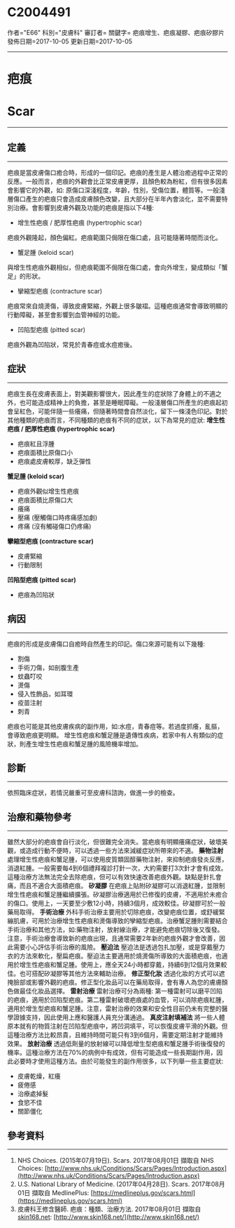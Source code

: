 # C2004491
作者="E66"
科別="皮膚科"
審訂者=
關鍵字= 疤痕增生、疤痕凝膠、疤痕矽膠片
發佈日期=2017-10-05
更新日期=2017-10-05

----------
# 疤痕
# Scar
----------
## 定義
----------

疤痕是當皮膚傷口癒合時，形成的一個印記。疤痕的產生是人體治癒過程中正常的反應。一般而言，疤痕的外觀會比正常皮膚更厚，且顏色較為粉紅，但有很多因素會影響它的外觀，如: 原傷口深淺程度，年齡，性別，受傷位置，體質等。一般淺層傷口產生的疤痕只會造成皮膚顏色改變，且大部分在半年內會淡化，並不需要特別治療。會影響到皮膚外觀及功能的疤痕是指以下4種:


- 增生性疤痕 / 肥厚性疤痕 (hypertrophic scar)

疤痕外觀隆起，顏色偏紅。疤痕範圍只侷限在傷口處，且可能隨著時間而淡化。

- 蟹足腫 (keloid scar)

與增生性疤痕外觀相似，但疤痕範圍不侷限在傷口處，會向外增生，變成類似「蟹足」的形狀。

- 攣縮型疤痕 (contracture scar)

疤痕常來自燒燙傷，導致皮膚緊縮，外觀上很多皺褶。這種疤痕通常會導致明顯的行動障礙，甚至會影響到血管神經的功能。

- 凹陷型疤痕 (pitted scar)

疤痕外觀為凹陷狀，常見於青春痘或水痘癒後。

## 症狀
----------

疤痕生長在皮膚表面上，對美觀影響很大，因此產生的症狀除了身體上的不適之外，也可能造成精神上的負擔，甚至是睡眠障礙。一般淺層傷口所產生的疤痕起初會呈紅色，可能伴隨一些癢痛，但隨著時間會自然淡化，留下一條淺色印記。對於其他種類的疤痕而言，不同種類的疤痕有不同的症狀，以下為常見的症狀:
**增生性疤痕 / 肥厚性疤痕 (hypertrophic scar)**

- 疤痕紅且浮腫
- 疤痕面積比原傷口小
- 疤痕處皮膚較厚，缺乏彈性

**蟹足腫 (keloid scar)**

- 疤痕外觀似增生性疤痕
- 疤痕面積比原傷口大
- 癢痛
- 壓痛 (壓觸傷口時疼痛感加劇)
- 疼痛 (沒有觸碰傷口仍疼痛)

**攣縮型疤痕 (contracture scar)**

- 皮膚緊縮
- 行動限制

**凹陷型疤痕 (pitted scar)**

- 疤痕為凹陷狀
## 病因
----------

疤痕的形成是皮膚傷口自癒時自然產生的印記。傷口來源可能有以下幾種:

- 割傷
- 手術刀傷，如剖腹生產
- 蚊蟲叮咬
- 燙傷
- 侵入性飾品，如耳環
- 疫苗注射
- 刺青 

疤痕也可能是其他皮膚疾病的副作用，如:水痘，青春痘等。若過度抓癢，亂摳，會導致疤痕更明顯。
增生性疤痕和蟹足腫是遺傳性疾病，若家中有人有類似的症狀，則產生增生性疤痕和蟹足腫的風險機率增加。

## 診斷
----------

依照臨床症狀，若情況嚴重可至皮膚科諮詢，做進一步的檢查。

## 治療和藥物參考
----------

雖然大部分的疤痕會自行淡化，但很難完全消失。當疤痕有明顯癢痛症狀，破壞美觀，或造成行動不便時，可以透過一些方法來減緩症狀所帶來的不適。
**藥物注射**
處理增生性疤痕和蟹足腫，可以使用皮質類固醇藥物注射，來抑制疤痕發炎反應，消退紅腫。一般需要每4到6個禮拜複診打針一次，大約需要打3次針才會有成效。這種治療方法無法完全去除疤痕，但可以有效快速改善疤痕外觀。缺點是針扎會痛，而且不適合大面積疤痕。
**矽凝膠**
在疤痕上貼附矽凝膠可以消退紅腫，並限制增生性疤痕和蟹足腫繼續擴張。矽凝膠治療適用於已修復的皮膚，不適用於未癒合的傷口。使用上，一天要至少敷12小時，持續3個月，成效較佳。矽凝膠可於一般藥局取得。
**手術治療**
外科手術治療主要用於切除疤痕，改變疤痕位置，或舒緩緊繃肌膚，可用於治療增生性疤痕和燙傷導致的孿縮型疤痕。治療蟹足腫則需要結合手術治療和其他方法，如:藥物注射，放射線治療，才能避免疤痕切除後又復發。注意，手術治療會導致新的疤痕出現，且通常需要2年新的疤痕外觀才會改善，因此需要小心評估手術治療的風險。
**壓迫法**
壓迫法是透過包扎加壓，或是穿戴壓力衣的方法來軟化，壓扁疤痕。壓迫法主要適用於燒燙傷所導致的大面積疤痕，也適用於增生性疤痕和蟹足腫。使用上，應全天24小時都穿戴，持續6到12個月效果較佳。也可搭配矽凝膠等其他方法來輔助治療。
**修正型化妝**
透過化妝的方式可以遮掩臉部或影響外觀的疤痕。修正型化妝品可以在藥局取得，會有專人為您的膚膚顏色做最佳化妝品選擇。
**雷射治療**
雷射治療可分為兩種: 第一種雷射可以磨平凹陷的疤痕，適用於凹陷型疤痕。第二種雷射破壞疤痕處的血管，可以消除疤痕紅腫，適用於增生型疤痕和蟹足腫。注意，雷射治療的效果和安全性目前仍未有完整的醫學證據支持，因此使用上應和醫護人員充分溝通過。
**真皮注射填補法**
將一些人體原本就有的物質注射在凹陷型疤痕中，將凹洞填平，可以恢復皮膚平滑的外觀。但這種治療方法比較昂貴，且維持時間可能只有3到6個月，需要定期注射才能維持效果。
**放射治療**
透過低劑量的放射線可以降低增生型疤痕和蟹足腫手術後復發的機率。這種治療方法在70%的病例中有成效，但有可能造成一些長期副作用，因此必要時才使用這種方法。由於可能發生的副作用很多，以下列舉一些主要症狀:

- 皮膚乾燥，紅癢
- 疲倦感
- 治療處掉髮
- 食慾不佳
- 關節僵化
## 參考資料
----------
1. NHS Choices. (2015年07月19日). Scars. 2017年08月01日 擷取自 NHS Choices:  [http://www.nhs.uk/Conditions/Scars/Pages/Introduction.aspx](http://www.nhs.uk/Conditions/Scars/Pages/Introduction.aspx)  
2. U.S. National Library of Medicine. (2017年04月28日). Scars. 2017年08月01日 擷取自 MedlinePlus: [https://medlineplus.gov/scars.html](https://medlineplus.gov/scars.html)
3. 皮膚科王修含醫師. 疤痕：種類、治療方法. 2017年08月01日 擷取自[skin168.net](http://skin168.net/):  [http://www.skin168.net/](http://www.skin168.net/)


